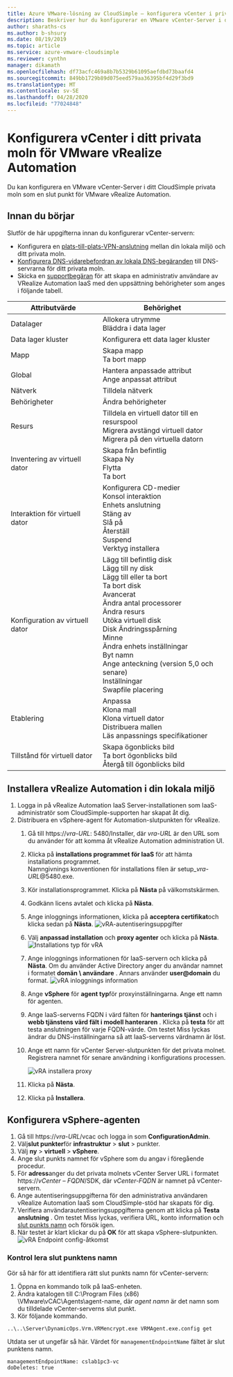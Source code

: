 ```yaml
---
title: Azure VMware-lösning av CloudSimple – konfigurera vCenter i privat moln för vRealize Automation
description: Beskriver hur du konfigurerar en VMware vCenter-Server i ditt CloudSimple privata moln som en slut punkt för VMware vRealize Automation
author: sharaths-cs
ms.author: b-shsury
ms.date: 08/19/2019
ms.topic: article
ms.service: azure-vmware-cloudsimple
ms.reviewer: cynthn
manager: dikamath
ms.openlocfilehash: df73acfc469a8b7b5329b61095aefdbd73baafd4
ms.sourcegitcommit: 849bb1729b89d075eed579aa36395bf4d29f3bd9
ms.translationtype: MT
ms.contentlocale: sv-SE
ms.lasthandoff: 04/28/2020
ms.locfileid: "77024848"
---
```

# <a name="set-up-vcenter-on-your-private-cloud-for-vmware-vrealize-automation"></a>Konfigurera vCenter i ditt privata moln för VMware vRealize Automation

Du kan konfigurera en VMware vCenter-Server i ditt CloudSimple privata moln som en slut punkt för VMware vRealize Automation.

## <a name="before-you-begin"></a>Innan du börjar

Slutför de här uppgifterna innan du konfigurerar vCenter-servern:

* Konfigurera en [plats-till-plats-VPN-anslutning](vpn-gateway.md#set-up-a-site-to-site-vpn-gateway) mellan din lokala miljö och ditt privata moln.
* [Konfigurera DNS-vidarebefordran av lokala DNS-begäranden](on-premises-dns-setup.md) till DNS-servrarna för ditt privata moln.
* Skicka en [supportbegäran](https://portal.azure.com/#blade/Microsoft_Azure_Support/HelpAndSupportBlade/newsupportrequest) för att skapa en administrativ användare av VRealize Automation IaaS med den uppsättning behörigheter som anges i följande tabell.

| Attributvärde | Behörighet |
------------ | ------------- |  
| Datalager |  Allokera utrymme <br> Bläddra i data lager |
| Data lager kluster | Konfigurera ett data lager kluster |
| Mapp | Skapa mapp <br>Ta bort mapp |
| Global |  Hantera anpassade attribut<br>Ange anpassat attribut |
| Nätverk | Tilldela nätverk |
| Behörigheter | Ändra behörigheter |
| Resurs | Tilldela en virtuell dator till en resurspool<br>Migrera avstängd virtuell dator<br>Migrera på den virtuella datorn |
| Inventering av virtuell dator |  Skapa från befintlig<br>Skapa Ny<br>Flytta<br>Ta bort | 
| Interaktion för virtuell dator |  Konfigurera CD-medier<br>Konsol interaktion<br>Enhets anslutning<br>Stäng av<br>Slå på<br>Återställ<br>Suspend<br>Verktyg installera | 
| Konfiguration av virtuell dator |  Lägg till befintlig disk<br>Lägg till ny disk<br>Lägg till eller ta bort<br>Ta bort disk<br>Avancerat<br>Ändra antal processorer<br>Ändra resurs<br>Utöka virtuell disk<br>Disk Ändringsspårning<br>Minne<br>Ändra enhets inställningar<br>Byt namn<br>Ange anteckning (version 5,0 och senare)<br>Inställningar<br>Swapfile placering |
| Etablering |  Anpassa<br>Klona mall<br>Klona virtuell dator<br>Distribuera mallen<br>Läs anpassnings specifikationer |
| Tillstånd för virtuell dator | Skapa ögonblicks bild<br>Ta bort ögonblicks bild<br>Återgå till ögonblicks bild |

## <a name="install-vrealize-automation-in-your-on-premises-environment"></a>Installera vRealize Automation i din lokala miljö

1. Logga in på vRealize Automation IaaS Server-installationen som IaaS-administratör som CloudSimple-supporten har skapat åt dig.
2. Distribuera en vSphere-agent för Automation-slutpunkten för vRealize.
    1. Gå till https://*vra-URL*: 5480/Installer, där *vra-URL* är den URL som du använder för att komma åt vRealize Automation administration UI.
    2. Klicka på **installations programmet för IaaS** för att hämta installations programmet.<br>
    Namngivnings konventionen för installations filen är setup_*vra-URL*@5480.exe.
    3. Kör installationsprogrammet. Klicka på **Nästa** på välkomstskärmen.
    4. Godkänn licens avtalet och klicka på **Nästa**.
    5. Ange inloggnings informationen, klicka på **acceptera certifikat**och klicka sedan på **Nästa**.
    ![vRA-autentiseringsuppgifter](media/configure-vra-endpoint-login.png)
    6. Välj **anpassad installation** och **proxy agenter** och klicka på **Nästa**.
    ![Installations typ för vRA](media/configure-vra-endpoint-install-type.png)
    7. Ange inloggnings informationen för IaaS-servern och klicka på **Nästa**. Om du använder Active Directory anger du användar namnet i formatet **domän \ användare** . Annars använder **user@domain** du format.
    ![vRA inloggnings information](media/configure-vra-endpoint-account.png)
    8. Ange **vSphere** för **agent typ**för proxyinställningarna. Ange ett namn för agenten.
    9. Ange IaaS-serverns FQDN i värd fälten för **hanterings tjänst** och i **webb tjänstens värd fält i modell hanteraren** . Klicka på **testa** för att testa anslutningen för varje FQDN-värde. Om testet Miss lyckas ändrar du DNS-inställningarna så att IaaS-serverns värdnamn är löst.
    10. Ange ett namn för vCenter Server-slutpunkten för det privata molnet. Registrera namnet för senare användning i konfigurations processen.

        ![vRA installera proxy](media/configure-vra-endpoint-proxy.png)

    11. Klicka på **Nästa**.
    12. Klicka på **Installera**.

## <a name="configure-the-vsphere-agent"></a>Konfigurera vSphere-agenten

1. Gå till https://*vra-URL*/vcac och logga in som **ConfigurationAdmin**.
2. Välj**slut punkter**för **infrastruktur** > **slut** > punkter.
3. Välj **ny** > **virtuell** > **vSphere**.
4. Ange slut punkts namnet för vSphere som du angav i föregående procedur.
5. För **adress**anger du det privata molnets vCenter Server URL i formatet https://*vCenter – FQDN*/SDK, där *vCenter-FQDN* är namnet på vCenter-servern.
6. Ange autentiseringsuppgifterna för den administrativa användaren vRealize Automation IaaS som CloudSimple-stöd har skapats för dig.
7. Verifiera användarautentiseringsuppgifterna genom att klicka på **Testa anslutning** . Om testet Miss lyckas, verifiera URL, konto information och [slut punkts namn](#verify-the-endpoint-name) och försök igen.
8. När testet är klart klickar du på **OK** för att skapa vSphere-slutpunkten.
    ![vRA Endpoint config-åtkomst](media/configure-vra-endpoint-vra-edit.png)

### <a name="verify-the-endpoint-name"></a>Kontrol lera slut punktens namn

Gör så här för att identifiera rätt slut punkts namn för vCenter-servern:

1. Öppna en kommando tolk på IaaS-enheten.
2. Ändra katalogen till C:\Program Files (x86) \VMware\vCAC\Agents\agent-name, där *agent namn* är det namn som du tilldelade vCenter-serverns slut punkt.
3. Kör följande kommando.

```
..\..\Server\DynamicOps.Vrm.VRMencrypt.exe VRMAgent.exe.config get
```

Utdata ser ut ungefär så här. Värdet för `managementEndpointName` fältet är slut punktens namn.

```
managementEndpointName: cslab1pc3-vc
doDeletes: true
```
